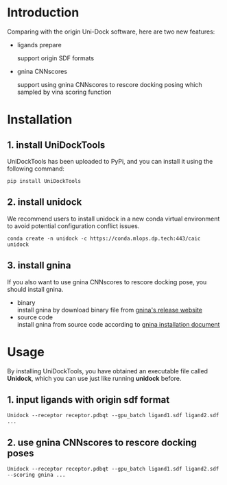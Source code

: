 # Introduction
Comparing with the origin Uni-Dock software, here are two new features:
- ligands prepare  
  
  support origin SDF formats  
  
- gnina CNNscores
  
  support using gnina CNNscores to rescore docking posing which sampled by vina scoring function

# Installation

## 1. install UniDockTools 
UniDockTools has been uploaded to PyPi, and you can install it using the following command:

    pip install UniDockTools

## 2. install unidock
   
We recommend users to install unidock in a new conda virtual environment to avoid potential configuration conflict issues.

    conda create -n unidock -c https://conda.mlops.dp.tech:443/caic unidock
  
## 3. install gnina
If you also want to use gnina CNNscores to rescore docking pose, you should install gnina.
- binary   
install gnina by download binary file from [gnina's release website](https://github.com/gnina/gnina/releases)
- source code  
install gnina from source code according to [gnina installation document](https://github.com/gnina/gnina#installation)

# Usage   
By installing UniDockTools, you have obtained an executable file called **Unidock**, which you can use just like running **unidock** before.

## 1. input ligands with origin sdf format

    Unidock --receptor receptor.pdbqt --gpu_batch ligand1.sdf ligand2.sdf ...


## 2. use gnina CNNscores to rescore docking poses

    Unidock --receptor receptor.pdbqt --gpu_batch ligand1.sdf ligand2.sdf  --scoring gnina ...
